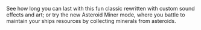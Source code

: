 See how long you can last with this fun classic rewritten with custom sound effects and art; or try the new Asteroid Miner mode, where you battle to maintain your ships resources by collecting minerals from asteroids.
